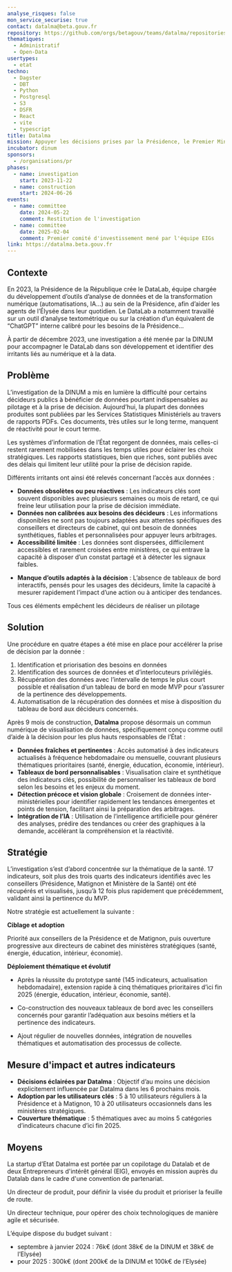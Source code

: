 ```yaml
---
analyse_risques: false
mon_service_securise: true
contact: datalma@beta.gouv.fr
repository: https://github.com/orgs/betagouv/teams/datalma/repositories
thematiques:
  - Administratif
  - Open-Data
usertypes:
  - etat
techno:
  - Dagster
  - DBT
  - Python
  - Postgresql
  - S3
  - DSFR
  - React
  - vite
  - typescript
title: Datalma
mission: Appuyer les décisions prises par la Présidence, le Premier Ministre et les ministères sur des données pertinentes et récentes.
incubator: dinum
sponsors:
  - /organisations/pr
phases:
  - name: investigation
    start: 2023-11-22
  - name: construction
    start: 2024-06-26
events:
  - name: committee
    date: 2024-05-22
    comment: Restitution de l'investigation
  - name: committee
    date: 2025-02-04
    comment: Premier comité d'investissement mené par l'équipe EIGs
link: https://datalma.beta.gouv.fr
---
```

## Contexte
En 2023, la Présidence de la République crée le DataLab, équipe chargée du développement d’outils d’analyse de données et de la transformation numérique (automatisations, IA…) au sein de la Présidence, afin d’aider les agents de l’Élysée dans leur quotidien. Le DataLab a notamment travaillé sur un outil d’analyse textométrique ou sur la création d’un équivalent de “ChatGPT” interne calibré pour les besoins de la Présidence…

À partir de décembre 2023, une investigation a été menée par la DINUM pour accompagner le DataLab dans son développement et identifier des irritants liés au numérique et à la data.

## Problème
L’investigation de la DINUM a mis en lumière la difficulté pour certains décideurs publics à bénéficier de données pourtant indispensables au pilotage et à la prise de décision. Aujourd’hui, la plupart des données produites sont publiées par les Services Statistiques Ministériels au travers de rapports PDFs. Ces documents, très utiles sur le long terme, manquent de réactivité pour le court terme. 

Les systèmes d’information de l’État regorgent de données, mais celles-ci restent rarement mobilisées dans les temps utiles pour éclairer les choix stratégiques. Les rapports statistiques, bien que riches, sont publiés avec des délais qui limitent leur utilité pour la prise de décision rapide.

Différents irritants ont ainsi été relevés concernant l’accès aux données :
- **Données obsolètes ou peu réactives** : Les indicateurs clés sont souvent disponibles avec plusieurs semaines ou mois de retard, ce qui freine leur utilisation pour la prise de décision immédiate.
- **Données non calibrées aux besoins des décideurs** : Les informations disponibles ne sont pas toujours adaptées aux attentes spécifiques des conseillers et directeurs de cabinet, qui ont besoin de données synthétiques, fiables et personnalisées pour appuyer leurs arbitrages.
- **Accessibilité limitée** : Les données sont dispersées, difficilement accessibles et rarement croisées entre ministères, ce qui entrave la capacité à disposer d’un constat partagé et à détecter les signaux faibles.
* **Manque d’outils adaptés à la décision** : L’absence de tableaux de bord interactifs, pensés pour les usages des décideurs, limite la capacité à mesurer rapidement l’impact d’une action ou à anticiper des tendances.

Tous ces éléments empêchent les décideurs de réaliser un pilotage 


## Solution
Une procédure en quatre étapes a été mise en place pour accélérer la prise de décision par la donnée :
1. Identification et priorisation des besoins en données
2. Identification des sources de données et d’interlocuteurs privilégiés.
3. Récupération des données avec l’intervalle de temps le plus court possible et réalisation d’un tableau de bord en mode MVP pour s’assurer de la pertinence des développements.
4. Automatisation de la récupération des données et mise à disposition du tableau de bord aux décideurs concernés.

Après 9 mois de construction, **Datalma** propose désormais un commun numérique de visualisation de données, spécifiquement conçu comme outil d’aide à la décision pour les plus hauts responsables de l’État :
* **Données fraîches et pertinentes** : Accès automatisé à des indicateurs actualisés à fréquence hebdomadaire ou mensuelle, couvrant plusieurs thématiques prioritaires (santé, énergie, éducation, économie, intérieur).
* **Tableaux de bord personnalisables** : Visualisation claire et synthétique des indicateurs clés, possibilité de personnaliser les tableaux de bord selon les besoins et les enjeux du moment.
* **Détection précoce et vision globale** : Croisement de données inter-ministérielles pour identifier rapidement les tendances émergentes et points de tension, facilitant ainsi la préparation des arbitrages.
* **Intégration de l’IA** : Utilisation de l’intelligence artificielle pour générer des analyses, prédire des tendances ou créer des graphiques à la demande, accélérant la compréhension et la réactivité.


## Stratégie
L’investigation s’est d’abord concentrée sur la thématique de la santé. 17 indicateurs, soit plus des trois quarts des indicateurs identifiés avec les conseillers (Présidence, Matignon et Ministère de la Santé) ont été récupérés et visualisés, jusqu’à 12 fois plus rapidement que précédemment, validant ainsi la pertinence du MVP. 

Notre stratégie est actuellement la suivante :

**Ciblage et adoption**

Priorité aux conseillers de la Présidence et de Matignon, puis ouverture progressive aux directeurs de cabinet des ministères stratégiques (santé, énergie, éducation, intérieur, économie).


**Déploiement thématique et évolutif**

* Après la réussite du prototype santé (145 indicateurs, actualisation hebdomadaire), extension rapide à cinq thématiques prioritaires d’ici fin 2025 (énergie, éducation, intérieur, économie, santé).

* Co-construction des nouveaux tableaux de bord avec les conseillers concernés pour garantir l’adéquation aux besoins métiers et la pertinence des indicateurs.

* Ajout régulier de nouvelles données, intégration de nouvelles thématiques et automatisation des processus de collecte.



## Mesure d'impact et autres indicateurs
- **Décisions éclairées par Datalma** : Objectif d’au moins une décision explicitement influencée par Datalma dans les 6 prochains mois.
- **Adoption par les utilisateurs clés** : 5 à 10 utilisateurs réguliers à la Présidence et à Matignon, 10 à 20 utilisateurs occasionnels dans les ministères stratégiques.
- **Couverture thématique** : 5 thématiques avec au moins 5 catégories d’indicateurs chacune d’ici fin 2025.

## Moyens

La startup d’Etat Datalma est portée par un copilotage du Datalab et de deux Entrepreneurs d'intérêt général (EIG), envoyés en mission auprès du Datalab dans le cadre d'une convention de partenariat.

Un directeur de produit, pour définir la visée du produit et prioriser la feuille de route.

Un directeur technique, pour opérer des choix technologiques de manière agile et sécurisée.

L’équipe dispose du budget suivant : 

* septembre à janvier 2024 : 76k€ (dont 38k€ de la DINUM et 38k€ de l’Elysée)
* pour 2025 : 300k€ (dont 200k€ de la DINUM et 100k€ de l’Elysée)
